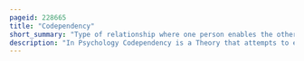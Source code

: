 ```yaml
---
pageid: 228665
title: "Codependency"
short_summary: "Type of relationship where one person enables the other's self-destructive tendencies"
description: "In Psychology Codependency is a Theory that attempts to explain imbalanced Relationships where one Person enables another Person's self-destructive Behavior such as Addiction poor mental Health Immaturity Irresponsibility or under-achievement."
---
```

